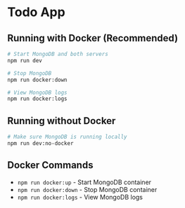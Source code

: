 # Todo App

## Running with Docker (Recommended)

```bash
# Start MongoDB and both servers
npm run dev

# Stop MongoDB
npm run docker:down

# View MongoDB logs
npm run docker:logs
```

## Running without Docker

```bash
# Make sure MongoDB is running locally
npm run dev:no-docker
```

## Docker Commands

- `npm run docker:up` - Start MongoDB container
- `npm run docker:down` - Stop MongoDB container
- `npm run docker:logs` - View MongoDB logs